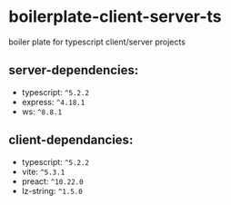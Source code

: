 # boilerplate-client-server-ts
boiler plate for typescript client/server projects

## server-dependencies:
* typescript: `^5.2.2`
* express: `^4.18.1`
* ws: `^8.8.1`

## client-dependancies:
* typescript: `^5.2.2`
* vite: `^5.3.1`
* preact: `^10.22.0`
* lz-string: `^1.5.0`
